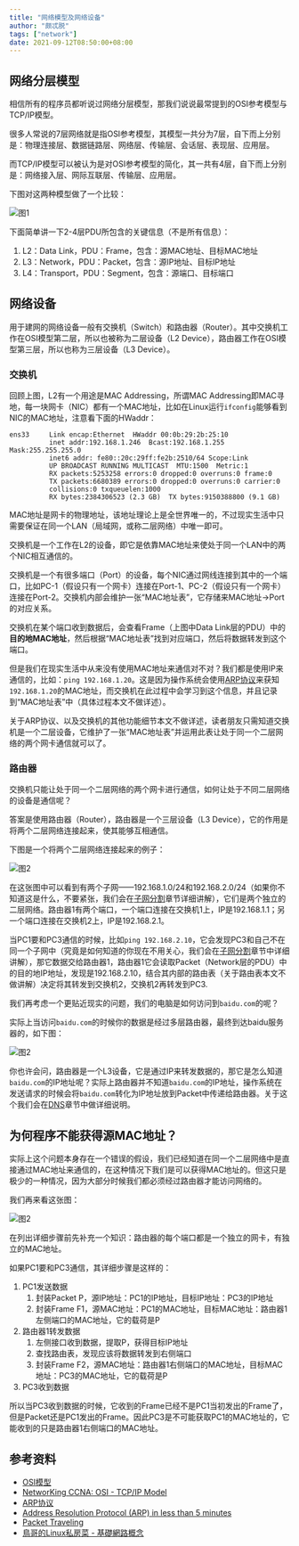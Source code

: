 ```yaml
---
title: "网络模型及网络设备"
author: "颇忒脱"
tags: ["network"]
date: 2021-09-12T08:50:00+08:00
---
```


<!--more-->

## 网络分层模型

相信所有的程序员都听说过网络分层模型，那我们说说最常提到的OSI参考模型与TCP/IP模型。

很多人常说的7层网络就是指OSI参考模型，其模型一共分为7层，自下而上分别是：物理连接层、数据链路层、网络层、传输层、会话层、表现层、应用层。

而TCP/IP模型可以被认为是对OSI参考模型的简化，其一共有4层，自下而上分别是：网络接入层、网际互联层、传输层、应用层。

下图对这两种模型做了一个比较：

![图1](osi-tcp-ip-model.png)

下面简单讲一下2-4层PDU所包含的关键信息（不是所有信息）：

1. L2：Data Link，PDU：Frame，包含：源MAC地址、目标MAC地址
2. L3：Network，PDU：Packet，包含：源IP地址、目标IP地址
3. L4：Transport，PDU：Segment，包含：源端口、目标端口

## 网络设备

用于建网的网络设备一般有交换机（Switch）和路由器（Router）。其中交换机工作在OSI模型第二层，所以也被称为二层设备（L2 Device），路由器工作在OSI模型第三层，所以也称为三层设备（L3 Device）。

### 交换机

回顾上图，L2有一个用途是MAC Addressing，所谓MAC Addressing即MAC寻地，每一块网卡（NIC）都有一个MAC地址，比如在Linux运行``ifconfig``能够看到NIC的MAC地址，注意看下面的HWaddr：

```
ens33     Link encap:Ethernet  HWaddr 00:0b:29:2b:25:10
          inet addr:192.168.1.246  Bcast:192.168.1.255  Mask:255.255.255.0
          inet6 addr: fe80::20c:29ff:fe2b:2510/64 Scope:Link
          UP BROADCAST RUNNING MULTICAST  MTU:1500  Metric:1
          RX packets:5253258 errors:0 dropped:0 overruns:0 frame:0
          TX packets:6680389 errors:0 dropped:0 overruns:0 carrier:0
          collisions:0 txqueuelen:1000
          RX bytes:2384306523 (2.3 GB)  TX bytes:9150388800 (9.1 GB)
```

MAC地址是网卡的物理地址，该地址理论上是全世界唯一的，不过现实生活中只需要保证在同一个LAN（局域网，或称二层网络）中唯一即可。

交换机是一个工作在L2的设备，即它是依靠MAC地址来使处于同一个LAN中的两个NIC相互通信的。

交换机是一个有很多端口（Port）的设备，每个NIC通过网线连接到其中的一个端口，比如PC-1（假设只有一个网卡）连接在Port-1、PC-2（假设只有一个网卡）连接在Port-2。交换机内部会维护一张“MAC地址表”，它存储来MAC地址->Port的对应关系。

交换机在某个端口收到数据后，会查看Frame（上图中Data Link层的PDU）中的**目的地MAC地址**，然后根据“MAC地址表”找到对应端口，然后将数据转发到这个端口。

但是我们在现实生活中从来没有使用MAC地址来通信对不对？我们都是使用IP来通信的，比如：``ping 192.168.1.20``。这是因为操作系统会使用[ARP协议][arp-protocol]来获知`192.168.1.20`的MAC地址，而交换机在此过程中会学习到这个信息，并且记录到“MAC地址表”中（具体过程本文不做详述）。

关于ARP协议、以及交换机的其他功能细节本文不做详述，读者朋友只需知道交换机是一个二层设备，它维护了一张“MAC地址表”并运用此表让处于同一个二层网络的两个网卡通信就可以了。


### 路由器

交换机只能让处于同一个二层网络的两个网卡进行通信，如何让处于不同二层网络的设备是通信呢？

答案是使用路由器（Router），路由器是一个三层设备（L3 Device），它的作用是将两个二层网络连接起来，使其能够互相通信。

下图是一个将两个二层网络连接起来的例子：

![图2](router-1.png)

在这张图中可以看到有两个子网——192.168.1.0/24和192.168.2.0/24（如果你不知道这是什么，不要紧张，我们会在[子网分割][subnetting]章节详细讲解），它们是两个独立的二层网络。路由器1有两个端口，一个端口连接在交换机1上，IP是192.168.1.1；另一个端口连接在交换机2上，IP是192.168.2.1。

当PC1要和PC3通信的时候，比如``ping 192.168.2.10``，它会发现PC3和自己不在同一个子网中（究竟是如何知道的你现在不用关心，我们会在[子网分割][subnetting]章节中详细讲解），那它数据交给路由器1，路由器1它会读取Packet（Network层的PDU）中的目的地IP地址，发现是192.168.2.10，结合其内部的路由表（关于路由表本文不做讲解）决定将其转发到交换机2，交换机2再转发到PC3.

我们再考虑一个更贴近现实的问题，我们的电脑是如何访问到``baidu.com``的呢？

实际上当访问``baidu.com``的时候你的数据是经过多层路由器，最终到达baidu服务器的，如下图：

![图2](router-2.png)

你也许会问，路由器是一个L3设备，它是通过IP来转发数据的，那它是怎么知道``baidu.com``的IP地址呢？实际上路由器并不知道``baidu.com``的IP地址，操作系统在发送请求的时候会将``baidu.com``转化为IP地址放到Packet中传递给路由器。关于这个我们会在[DNS][dns]章节中做详细说明。

## 为何程序不能获得源MAC地址？

实际上这个问题本身存在一个错误的假设，我们已经知道在同一个二层网络中是直接通过MAC地址来通信的，在这种情况下我们是可以获得MAC地址的。但这只是极少的一种情况，因为大部分时候我们都必须经过路由器才能访问网络的。

我们再来看这张图：

![图2](router-1.png)

在列出详细步骤前先补充一个知识：路由器的每个端口都是一个独立的网卡，有独立的MAC地址。

如果PC1要和PC3通信，其详细步骤是这样的：

1. PC1发送数据
   1. 封装Packet P，源IP地址：PC1的IP地址，目标IP地址：PC3的IP地址
   2. 封装Frame F1，源MAC地址：PC1的MAC地址，目标MAC地址：路由器1左侧端口的MAC地址，它的载荷是P
2. 路由器1转发数据
   1. 左侧接口收到数据，提取P，获得目标IP地址
   2. 查找路由表，发现应该将数据转发到右侧端口
   3. 封装Frame F2，源MAC地址：路由器1右侧端口的MAC地址，目标MAC地址：PC3的MAC地址，它的载荷是P
3. PC3收到数据

所以当PC3收到数据的时候，它收到的Frame已经不是PC1当初发出的Frame了，但是Packet还是PC1发出的Frame。因此PC3是不可能获取PC1的MAC地址的，它能收到的只是路由器1右侧端口的MAC地址。


## 参考资料

* [OSI模型][osi]
* [NetworKing CCNA: OSI - TCP/IP Model][networking-ccna-osi-tcp-ip-model]
* [ARP协议][arp-protocol]
* [Address Resolution Protocol (ARP) in less than 5 minutes][arp-youtube]
* [Packet Traveling][packet-traveling-youtube]
* [鳥哥的Linux私房菜 - 基礎網路概念][vbird-network-basics]

[osi]: https://zh.wikipedia.org/wiki/OSI%E6%A8%A1%E5%9E%8B
[networking-ccna-osi-tcp-ip-model]: https://www.youtube.com/watch?v=l_OPR2yh2co
[arp-protocol]: https://zh.wikipedia.org/wiki/%E5%9C%B0%E5%9D%80%E8%A7%A3%E6%9E%90%E5%8D%8F%E8%AE%AE
[dns]: dns.md
[subnetting]: subnetting.md
[arp-youtube]: https://www.youtube.com/watch?v=QPi5Nvxaosw
[packet-traveling-youtube]: https://www.youtube.com/watch?v=rYodcvhh7b8
[vbird-network-basics]: http://linux.vbird.org/linux_server/0110network_basic.php